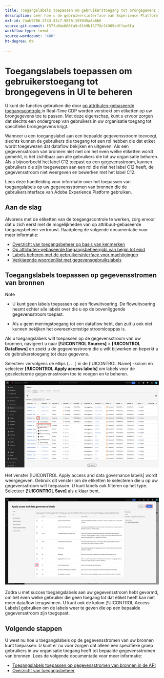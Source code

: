 ```yaml
---
title: Toegangslabels toepassen om gebruikerstoegang tot brongegevens in UI te beheren
description: Leer hoe u de gebruikersinterface van Experience Platform gebruikt om toegangslabels toe te passen en gebruikerstoegang tot uw gegevensstromen van bronnen te beheren.
exl-id: 7aab9706-2f43-43c7-9878-1959d5a8a6b0
source-git-commit: f57fa04e668fa9c61b9b15778e74969edffae0fa
workflow-type: tm+mt
source-wordcount: '486'
ht-degree: 0%

---
```


# Toegangslabels toepassen om gebruikerstoegang tot brongegevens in UI te beheren

U kunt de functies gebruiken die door [ op attributen-gebaseerde toegangscontrole ](../../../access-control/abac/overview.md) in Real-Time CDP worden verstrekt om etiketten op uw brongegevens toe te passen. Met deze eigenschap, kunt u ervoor zorgen dat slechts een ondergroep van gebruikers in uw organisatie toegang tot specifieke brongegevens krijgt.

Wanneer u een toegangslabel aan een bepaalde gegevensstroom toevoegt, slechts kunnen de gebruikers die toegang tot een rol hebben die dat etiket wordt toegewezen dat dataflow bekijken en uitgeven. Als een gegevensstroom van bronnen niet met om het even welke etiketten wordt gemerkt, is het zichtbaar aan alle gebruikers die tot uw organisatie behoren. Als u bijvoorbeeld het label C12 toepast op een gegevensstroom, kunnen gebruikers die zijn toegewezen aan een rol die niet het label C12 heeft, de gegevensstroom niet weergeven en bewerken met het label C12.

Lees deze handleiding voor informatie over het toepassen van toegangslabels op uw gegevensstromen van bronnen die de gebruikersinterface van Adobe Experience Platform gebruiken.

## Aan de slag

Alvorens met de etiketten van de toegangscontrole te werken, zorg ervoor dat u zich eerst met de mogelijkheden van op attribuut-gebaseerde toegangsbeheer vertrouwt. Raadpleeg de volgende documentatie voor meer informatie:

* [Overzicht van toegangsbeheer op basis van kenmerken](../../../access-control/abac/overview.md)
* [Op attributen-gebaseerde toegangsbeheergids van begin tot eind](../../../access-control/abac/end-to-end-guide.md)
* [Labels beheren met de gebruikersinterface voor machtigingen](../../../access-control/abac/ui/labels.md)
* [Verklarende woordenlijst met gegevensgebruikslabels](../../../data-governance/labels/reference.md)

## Toegangslabels toepassen op gegevensstromen van bronnen

>[!NOTE]
>
>* U kunt geen labels toepassen op een flowuitvoering. De flowuitvoering neemt echter alle labels over die u op de bovenliggende gegevensstroom toepast.
>
>* Als u geen meningstoegang tot een dataflow hebt, dan zult u ook niet kunnen bekijken het overeenkomstige stroomlooppas is.

Als u toegangslabels wilt toepassen op de gegevensstroom van uw bronnen, navigeert u naar **[!UICONTROL Sources]** > **[!UICONTROL Dataflows]** en zoekt u de gegevensstroom die u wilt bijwerken en beperkt u de gebruikerstoegang tot deze gegevens.

Selecteer vervolgens de ellips (`...`) in de [!UICONTROL Name] -kolom en selecteer **[!UICONTROL Apply access labels]** om labels voor de geselecteerde gegevensstroom toe te voegen en te beheren.

![ dataflows pagina in bronnen met de &quot;Apply toegangsetiketten&quot;geselecteerde optie.](../../images/tutorials/labels/apply_access_labels.png)

Het venster [!UICONTROL Apply access and data governance labels] wordt weergegeven. Gebruik dit venster om de etiketten te selecteren die u op uw gegevensstroom wilt toepassen. U kunt labels ook filteren op het type. Selecteer **[!UICONTROL Save]** als u klaar bent.

![ het venster van de etiketten van het gegevensbeheer met het C2 geselecteerde etiket.](../../images/tutorials/labels/labels_window.png)

Zodra u met succes toegangslabels aan uw gegevensstroom hebt gevormd, om het even welke gebruiker die geen toegang tot dat etiket heeft kan niet meer dataflow terugwinnen. U kunt ook de kolom [!UICONTROL Access Labels] gebruiken om de labels weer te geven die op een bepaalde gegevensstroom zijn toegepast.

## Volgende stappen

U weet nu hoe u toegangslabels op de gegevensstromen van uw bronnen kunt toepassen. U kunt er nu voor zorgen dat alleen een specifieke groep gebruikers in uw organisatie toegang heeft tot bepaalde gegevensstromen van bronnen. Lees de volgende documentatie voor meer informatie:

* [Toegangslabels toepassen op gegevensstromen van bronnen in de API](../api/labels.md)
* [Overzicht van toegangsbeheer](../../../access-control/home.md)

